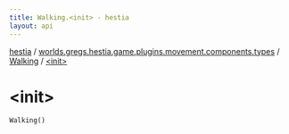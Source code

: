 ```yaml
---
title: Walking.<init> - hestia
layout: api
---
```


<div class='api-docs-breadcrumbs'><a href="../../index.html">hestia</a> / <a href="../index.html">worlds.gregs.hestia.game.plugins.movement.components.types</a> / <a href="index.html">Walking</a> / <a href="./-init-.html">&lt;init&gt;</a></div>

# &lt;init&gt;

<div class="signature"><code><span class="identifier">Walking</span><span class="symbol">(</span><span class="symbol">)</span></code></div>
